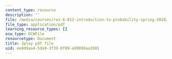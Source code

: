 ```yaml
---
content_type: resource
description: ''
file: /media/courses/res-6-012-introduction-to-probability-spring-2018/ee8d9aa45da93f390f69e89098aa2081_4QeL1ma_XJ0.pdf
file_type: application/pdf
learning_resource_types: []
ocw_type: OCWFile
resourcetype: Document
title: 3play pdf file
uid: ee8d9aa4-5da9-3f39-0f69-e89098aa2081
---
```

